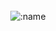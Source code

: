 <img src="https://count.getloli.com/get/@:code-huddle-shahpaal?theme=booru-r6gdrawfriends" alt=":name" style="display: block; margin: auto; position: absolute; top: 50%; left: 50%; transform: translate(-50%, -50%);" />
